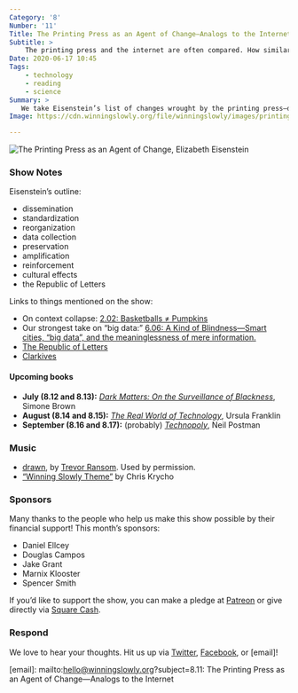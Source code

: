 ```yaml
---
Category: '8'
Number: '11'
Title: The Printing Press as an Agent of Change—Analogs to the Internet
Subtitle: >
    The printing press and the internet are often compared. How similar in impact are they really?
Date: 2020-06-17 10:45
Tags:
    - technology
    - reading
    - science
Summary: >
   We take Eisenstein’s list of changes wrought by the printing press—dissemination, standardization, reorganization, data collection, preservation, amplification, reinforcement, cultural effects, and the Republic of Letters—and compare them to the internet age.
Image: https://cdn.winningslowly.org/file/winningslowly/images/printing-press.jpg

---
```


![[<cite>The Printing Press as an Agent of Change</cite>](https://www.alibris.com/The-Printing-Press-as-an-Agent-of-Change-Elizabeth-L-Eisenstein/book/5343362), Elizabeth Eisenstein](https://cdn.winningslowly.org/file/winningslowly/images/printing-press.jpg)

### Show Notes

Eisenstein’s outline:

- dissemination
- standardization 
- reorganization 
- data collection
- preservation
- amplification
- reinforcement
- cultural effects
- the Republic of Letters

Links to things mentioned on the show:

- On context collapse: [2.02: Basketballs ≠ Pumpkins](https://winningslowly.org/2.02/)
- Our strongest take on “big data:” [6.06: A Kind of Blindness—Smart cities, “big data”, and the meaninglessness of mere information.](https://winningslowly.org/6.06/)
- [The Republic of Letters](https://en.wikipedia.org/wiki/Republic_of_Letters)
- [Clarkives](http://arthurcclarke.org/site/enquiries/clarkives/)

#### Upcoming books

- <b>July (8.12 and 8.13):</b> [<cite>Dark Matters: On the Surveillance of Blackness</cite>](https://www.alibris.com/Dark-Matters-On-the-Surveillance-of-Blackness-Simone-Browne/book/32087130), Simone Brown
- <b>August (8.14 and 8.15):</b> [<cite>The Real World of Technology</cite>](https://www.alibris.com/The-Real-World-of-Technology-Dr-Ursula-M-Franklin-PH-D/book/5575099), Ursula Franklin
- <b>September (8.16 and 8.17):</b> (probably) [<cite>Technopoly</cite>](https://www.alibris.com/Technopoly-The-Surrender-of-Culture-to-Technology-Neil-Postman/book/6588282), Neil Postman

### Music

* [drawn](https://trevorransom.bandcamp.com/track/drawn-2), by [Trevor Ransom](https://trevorransom.bandcamp.com/). Used by permission.
* [“Winning Slowly Theme”](https://soundcloud.com/chriskrycho/winning-slowly) by Chris Krycho

### Sponsors

Many thanks to the people who help us make this show possible by their financial support! This month’s sponsors:

* Daniel Ellcey
* Douglas Campos
* Jake Grant
* Marnix Klooster
* Spencer Smith

If you’d like to support the show, you can make a pledge at <a href=‘https://www.patreon.com/winningslowly’ rel=‘payment’>Patreon</a> or give directly via [Square Cash](https://cash.me/$winningslowly).

### Respond

We love to hear your thoughts. Hit us up via [Twitter](https://www.twitter.com/winningslowly), [Facebook](https://www.facebook.com/winningslowlypodcast), or [email]!

[email]: mailto:hello@winningslowly.org?subject=8.11: The Printing Press as an Agent of Change—Analogs to the Internet
